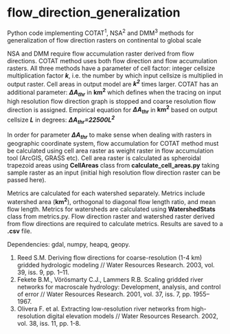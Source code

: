 # flow_direction_generalization
Python code implementing COTAT<sup>1</sup>, NSA<sup>2</sup> and DMM<sup>3</sup> methods for generalization of flow direction rasters on continental to global scale

NSA and DMM require flow accumulation raster derived from flow directions. COTAT method uses both flow direction and flow accumulation rasters.
All three methods have a parameter of cell factor: integer cellsize multiplication factor ***k***, i.e. the number by which input cellsize is multiplied in output raster. Cell areas in output model are ***k<sup>2</sup>*** times larger. COTAT has an additional parameter: ***∆A<sub>thr</sub>*** in **km<sup>2</sup>** which defines when the tracing on input high resolution flow direction graph is stopped and coarse resolution flow direction is assigned. Empirical equation for ***∆A<sub>thr</sub>*** in **km<sup>2</sup>** based on output cellsize ***L*** in degrees: ***∆A<sub>thr</sub>=22500L<sup>2</sup>***

In order for parameter ***∆A<sub>thr</sub>*** to make sense when dealing with rasters in geographic coordinate system, flow accumulation for COTAT method must be calculated using cell area raster as weight raster in flow accumulation tool (ArcGIS, GRASS etc). Cell area raster is calculated as spheroidal trapezoid areas using **CellAreas** class from **calculate_cell_areas.py** taking sample raster as an input (initial high resolution flow direction raster can be passed here).

Metrics are calculated for each watershed separately. Metrics include watershed area (**km<sup>2</sup>**), orthogonal to diagonal flow length ratio, and mean flow length. Metrics for watersheds are calculated using **WatershedStats** class from metrics.py. Flow direction raster and watershed raster derived from flow directions are required to calculate metrics. Results are saved to a **.csv** file.

Dependencies: gdal, numpy, heapq, geopy. 

1. Reed S.M. Deriving flow directions for coarse-resolution (1-4 km) gridded hydrologic modeling // Water Resources Research. 2003, vol. 39, iss. 9, pp. 1–11.
2. Fekete B.M., Vörösmarty C.J., Lammers R.B. Scaling gridded river networks for macroscale hydrology: Development, analysis, and control of error // Water Resources Research. 2001, vol. 37, iss. 7, pp. 1955–1967.
3. Olivera F. et al. Extracting low-resolution river networks from high-resolution digital elevation models // Water Resources Research. 2002, vol. 38, iss. 11, pp. 1-8.
